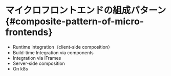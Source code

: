 # マイクロフロントエンドの組成パターン {#composite-pattern-of-micro-frontends}

* Runtime integration（client-side composition）
* Build-time Integration via components
* Integration via iFrames
* Server-side composition
* On k8s